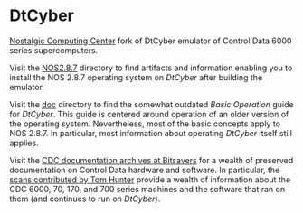 # DtCyber
[Nostalgic Computing Center](http://www.nostalgiccomputing.org) fork of DtCyber emulator of Control Data 6000 series supercomputers.

Visit the [NOS2.8.7](NOS2.8.7) directory to find artifacts and information enabling you to install
the NOS 2.8.7 operating system on *DtCyber* after building the emulator.

Visit the [doc](doc) directory to find the somewhat outdated *Basic Operation* guide for *DtCyber*. This guide is
centered around operation of an older version of the operating system. Nevertheless, most of the basic concepts
apply to NOS 2.8.7. In particular, most information about operating *DtCyber* itself still applies.

Visit the [CDC documentation archives at Bitsavers](http://bitsavers.trailing-edge.com/pdf/cdc/) for a wealth
of preserved documentation on Control Data hardware and software. In particular, the
[scans contributed by Tom Hunter](http://bitsavers.trailing-edge.com/pdf/cdc/Tom_Hunter_Scans/) provide
a wealth of information about the CDC 6000, 70, 170, and 700 series machines and the software that
ran on them (and continues to run on *DtCyber*).

